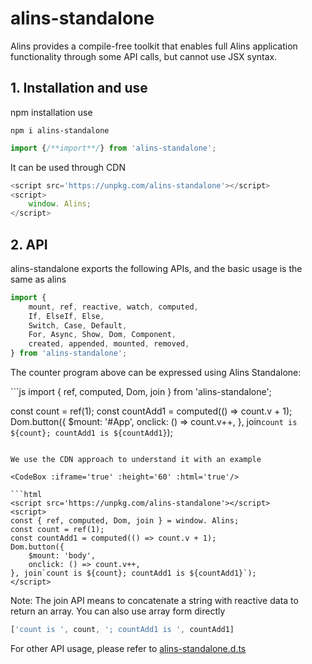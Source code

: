<!--
 * @Author: chenzhongsheng
 * @Date: 2023-09-17 16:33:22
 * @Description: Coding something
-->
# alins-standalone

Alins provides a compile-free toolkit that enables full Alins application functionality through some API calls, but cannot use JSX syntax.

## 1. Installation and use

npm installation use

```
npm i alins-standalone
```

```js
import {/**import**/} from 'alins-standalone';
```

It can be used through CDN

```js
<script src='https://unpkg.com/alins-standalone'></script>
<script> 
    window. Alins;
</script>
```

## 2. API

alins-standalone exports the following APIs, and the basic usage is the same as alins

```js
import {
    mount, ref, reactive, watch, computed,
    If, ElseIf, Else,
    Switch, Case, Default,
    For, Async, Show, Dom, Component,
    created, appended, mounted, removed,
} from 'alins-standalone';
```

The counter program above can be expressed using Alins Standalone:

<CodeBox :iframe='true' :height='60' :html='true' :standalone='true'/>
```js
import { ref, computed, Dom, join } from 'alins-standalone';

const count = ref(1);
const countAdd1 = computed(() => count.v + 1);
Dom.button({
    $mount: '#App',
    onclick: () => count.v++,
}, join`count is ${count}; countAdd1 is ${countAdd1}`);
```

We use the CDN approach to understand it with an example

<CodeBox :iframe='true' :height='60' :html='true'/>

```html
<script src='https://unpkg.com/alins-standalone'></script>
<script>
const { ref, computed, Dom, join } = window. Alins;
const count = ref(1);
const countAdd1 = computed(() => count.v + 1);
Dom.button({
    $mount: 'body',
    onclick: () => count.v++,
}, join`count is ${count}; countAdd1 is ${countAdd1}`);
</script>
```

Note: The join API means to concatenate a string with reactive data to return an array. You can also use array form directly

```js
['count is ', count, '; countAdd1 is ', countAdd1]
```

For other API usage, please refer to [alins-standalone.d.ts](https://unpkg.com/alins-standalone/dist/alins-standalone.d.ts)